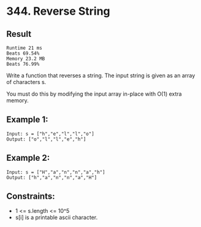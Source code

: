 # 344. Reverse String


## Result
```
Runtime 21 ms
Beats 69.54%
Memory 23.2 MB
Beats 76.99%
```
Write a function that reverses a string. The input string is given as an array of characters s.

You must do this by modifying the input array in-place with O(1) extra memory.

 

## Example 1:
```
Input: s = ["h","e","l","l","o"]
Output: ["o","l","l","e","h"]
```
## Example 2:
```
Input: s = ["H","a","n","n","a","h"]
Output: ["h","a","n","n","a","H"]
 ```

## Constraints:
- 1 <= s.length <= 10^5
- s[i] is a printable ascii character.